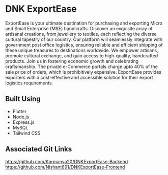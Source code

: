# DNK ExportEase

ExportEase is your ultimate destination for purchasing and exporting Micro and Small Enterprise (MSE) handicrafts. Discover an exquisite array of artisanal creations, from jewellery to textiles, each reflecting the diverse cultural tapestry of our country. Our platform will seamlessly integrate with government post office logistics, ensuring reliable and efficient shipping of these unique treasures to destinations worldwide. We empower artisans, promote cultural exchange, and gain access to high-quality, handcrafted products. Join us in fostering economic growth and celebrating craftsmanship.
The private e-Commerce portals charge upto 40% of the sale price of orders, which is prohibitively expensive. ExportEase provides exporters with a cost-effective and accessible solution for their export logistics requirements.

## Built Using

- Flutter
- Node.js
- Express.js
- MySQL
- Tailwind CSS

## Associated Git Links

<https://github.com/Karmanya20/DNKExportEase-Backend>
<br>
<https://github.com/Nishant891/DNKExportEase-Frontend>
